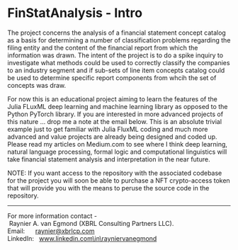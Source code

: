 # FinStatAnalysis - Intro

The project concerns the analysis of a financial statement concept catalog as a basis for determining a number of classification problems regarding the filing entity and the content of the financial report from which the information was drawn. The intent of the project is to do a spike inquiry to investigate what methods could be used to correctly classify the companies to an industry segment and if sub-sets of line item concepts catalog could be used to determine specific report components from whcih the set of concepts was draw.

For now this is an educational project aiming to learn the features of the Julia FLuxML deep learning and machine learning library as opposed to the Python PyTorch library. If you are interested in more advanced projects of this nature ... drop me a note at the email below. This is an absolute trivial example just to get familiar with Julia FluxML coding and much more advanced and value projects are already being designed and coded up. Please read my articles on Medium.com to see where I think deep learning, natural language processing, formal logic and computational linguistics will take financial statement analysis and interpretation in the near future.

NOTE: If you want access to the repository with the associated codebase for the project you will soon be able to purchase a NFT crypto-access token that will provide you with the means to peruse the source code in the repository.

------------------------------------------------------------------------------------
For more information contact - Raynier A. van Egmond (XBRL Consulting Partners LLC).
Email:      raynier@xbrlcp.com
LinkedIn:   www.linkedin.com\in\rayniervanegmond
